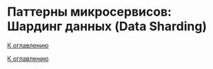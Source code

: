 # Паттерны микросервисов: Шардинг данных (Data Sharding)

<!--

-->

[К оглавлению](../../README.md)



[К оглавлению](../../README.md)
